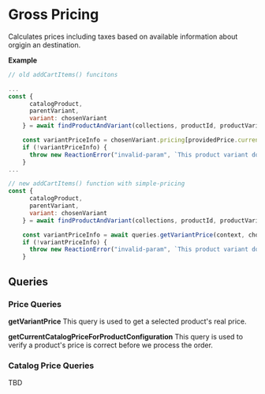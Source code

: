 # Gross Pricing

Calculates prices including taxes based on available information about orgigin an destination.

**Example**

``` js
// old addCartItems() funcitons

...
const {
      catalogProduct,
      parentVariant,
      variant: chosenVariant
    } = await findProductAndVariant(collections, productId, productVariantId);

    const variantPriceInfo = chosenVariant.pricing[providedPrice.currencyCode];
    if (!variantPriceInfo) {
      throw new ReactionError("invalid-param", `This product variant does not have a price for ${price.currencyCode}`);
    }
...

// new addCartItems() function with simple-pricing
const {
      catalogProduct,
      parentVariant,
      variant: chosenVariant
    } = await findProductAndVariant(collections, productId, productVariantId);

    const variantPriceInfo = await queries.getVariantPrice(context, chosenVariant, currencyCode);
    if (!variantPriceInfo) {
      throw new ReactionError("invalid-param", `This product variant does not have a price for ${price.currencyCode}`);
    }
```

## Queries

### Price Queries
**getVariantPrice**
This query is used to get a selected product's real price.

**getCurrentCatalogPriceForProductConfiguration**
This query is used to verify a product's price is correct before we process the order.

### Catalog Price Queries
TBD
